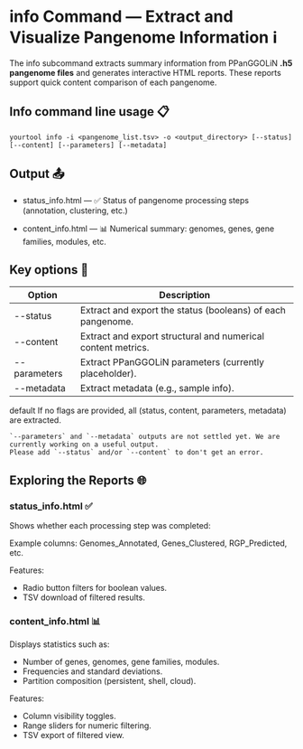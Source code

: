 # info Command — Extract and Visualize Pangenome Information ℹ

The info subcommand extracts summary information from PPanGGOLiN **.h5 pangenome files** and generates interactive HTML
reports. These reports support quick content comparison of each pangenome.

## Info command line usage ️️📋

```shell
yourtool info -i <pangenome_list.tsv> -o <output_directory> [--status] [--content] [--parameters] [--metadata]
```

## Output 📤

- status_info.html — ✅ Status of pangenome processing steps (annotation, clustering, etc.)

- content_info.html — 📊 Numerical summary: genomes, genes, gene families, modules, etc.

## Key options 🔧

| Option       | Description                                                  |
|--------------|--------------------------------------------------------------|
| --status     | Extract and export the status (booleans) of each pangenome.  |
| --content    | Extract and export structural and numerical content metrics. |
| --parameters | Extract PPanGGOLiN parameters (currently placeholder).       |
| --metadata   | Extract metadata (e.g., sample info).                        |

default If no flags are provided, all (status, content, parameters, metadata) are extracted.

```{warning}
`--parameters` and `--metadata` outputs are not settled yet. We are currently working on a useful output.
Please add `--status` and/or `--content` to don't get an error.
```

## Exploring the Reports 🌐

### status_info.html ✅

Shows whether each processing step was completed:

Example columns: Genomes_Annotated, Genes_Clustered, RGP_Predicted, etc.

Features:

- Radio button filters for boolean values.
- TSV download of filtered results.

### content_info.html 📊

Displays statistics such as:

- Number of genes, genomes, gene families, modules.
- Frequencies and standard deviations.
- Partition composition (persistent, shell, cloud).

Features:

- Column visibility toggles.
- Range sliders for numeric filtering.
- TSV export of filtered view.
